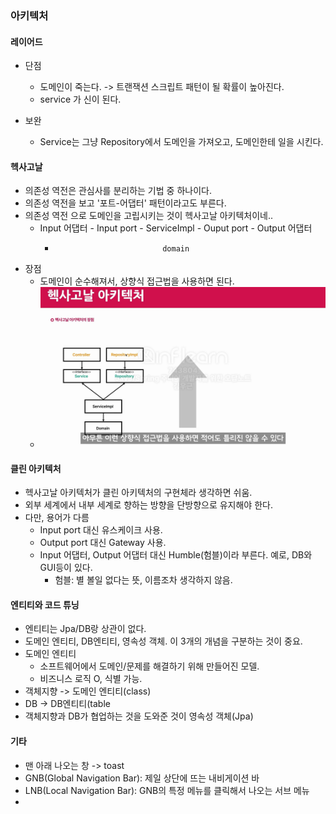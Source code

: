 ### 아키텍처
#### 레이어드
- 단점
  - 도메인이 죽는다. -> 트랜잭션 스크립트 패턴이 될 확률이 높아진다.
  - service 가 신이 된다.

- 보완
  - Service는 그냥 Repository에서 도메인을 가져오고, 도메인한테 일을 시킨다.

#### 헥사고날
- 의존성 역전은 관심사를 분리하는 기법 중 하나이다.
- 의존성 역전을 보고 '포트-어댑터' 패턴이라고도 부른다.
- 의존성 역전 으로 도메인을 고립시키는 것이 헥사고날 아키텍처이네..
  - Input 어댑터 - Input port - ServiceImpl - Ouput port - Output 어댑터
    -                             domain
- 장점
  - 도메인이 순수해져서, 상향식 접근법을 사용하면 된다.
  - ![img.png](img.png)

#### 클린 아키텍처
- 헥사고날 아키텍처가 클린 아키텍처의 구현체라 생각하면 쉬움.
- 외부 세계에서 내부 세계로 향하는 방향을 단방향으로 유지해야 한다.
- 다만, 용어가 다름
  - Input port 대신 유스케이크 사용.
  - Output port 대신 Gateway 사용.
  - Input 어댑터, Output 어댑터 대신 Humble(험블)이라 부른다. 예로, DB와 GUI등이 있다.
    - 험블: 별 볼일 없다는 뜻, 이름조차 생각하지 않음.

#### 엔티티와 코드 튜닝
- 엔티티는 Jpa/DB랑 상관이 없다.
- 도메인 엔티티, DB엔티티, 영속성 객체. 이 3개의 개념을 구분하는 것이 중요.
- 도메인 엔티티
  - 소프트웨어에서 도메인/문제를 해결하기 위해 만들어진 모델.
  - 비즈니스 로직 O, 식별 가능.
- 객체지향 -> 도메인 엔티티(class)
- DB -> DB엔티티(table
- 객체지향과 DB가 협업하는 것을 도와준 것이 영속성 객체(Jpa)

#### 기타
- 맨 아래 나오는 창 -> toast
- GNB(Global Navigation Bar): 제일 상단에 뜨는 내비게이션 바
- LNB(Local Navigation Bar): GNB의 특정 메뉴를 클릭해서 나오는 서브 메뉴
- 